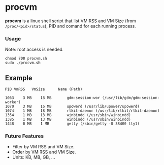 # procvm
**procvm** is a linux shell script that list VM RSS and VM Size (from `/proc/<pid>/status`), PID and comand for each running process.

### Usage
Note: root access is needed.

	chmod 700 procvm.sh
	sudo ./procvm.sh

## Example
	PID	VmRSS	VmSize		Name (Path)

	1063	3 MB	18 MB		gdm-session-wor (/usr/lib/gdm/gdm-session-worker)
	1070	3 MB	16 MB		upowerd (/usr/lib/upower/upowerd)
	1074	1 MB	18 MB		rtkit-daemon (/usr/lib/rtkit/rtkit-daemon)
	1354	1 MB	13 MB		winbindd (/usr/sbin/winbindd)
	1385	1 MB	13 MB		winbindd (/usr/sbin/winbindd)
	1448	0 MB	1 MB		getty (/sbin/getty -8 38400 tty1)


### Future Features
* Filter by VM RSS and VM Size.
* Order by VM RSS and VM Size.
* Units: KB, MB, GB, ...

